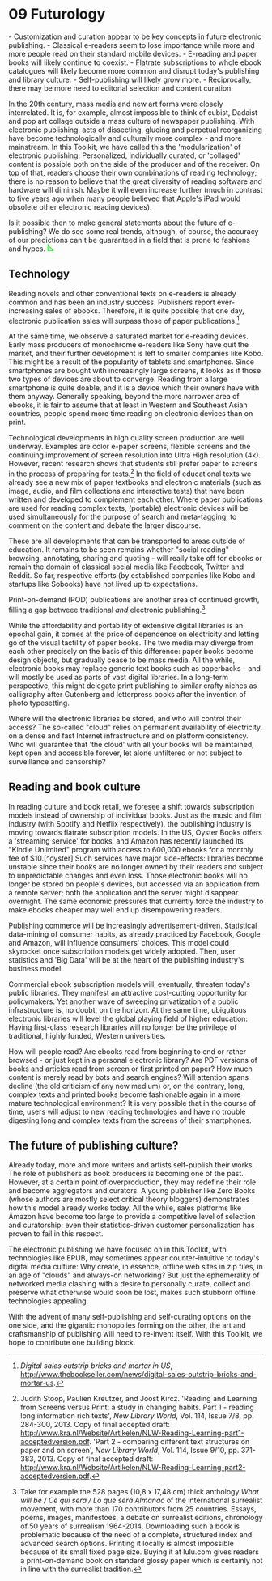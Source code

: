 # 09 Futurology 


<div class="summary">
- Customization and curation appear to be key concepts in future electronic publishing.
- Classical e-readers seem to lose importance while more and more people read on their standard mobile devices.
- E-reading and paper books will likely continue to coexist.
- Flatrate subscriptions to whole ebook catalogues will likely become more common and disrupt today's publishing and library culture.
- Self-publishing will likely grow more.
- Reciprocally, there may be more need to editorial selection and content curation.
</div>

In the 20th century, mass media and new art forms were closely interrelated. It is, for example, almost impossible to think of cubist, Dadaist and pop art collage outside a mass culture of newspaper publishing. With electronic publishing, acts of dissecting, glueing and perpetual reorganizing have become technologically and culturally more complex - and more mainstream. In this Toolkit, we have called this the 'modularization' of electronic publishing. Personalized, individually curated, or 'collaged' content is possible both on the side of the producer and of the receiver. On top of that, readers choose their own combinations of reading technology; there is no reason to believe that the great diversity of reading software and hardware will diminish. Maybe it will even increase further (much in contrast to five years ago when many people believed that Apple's iPad would obsolete other electronic reading devices). 

Is it possible then to make general statements about the future of e-publishing? We do see some real trends, although, of course, the accuracy of our predictions can't be guaranteed in a field that is prone to fashions and hypes. [![Bloglink](images/dpt_blog_verwijzing.png)](http://digitalpublishingtoolkit.org/?p=921 "Link to blog post: Book review. The end of ebooks. 20 visionaries on the future of digital reading. ") 


## Technology 
Reading novels and other conventional texts on e-readers is already common and has been an industry success. Publishers report ever-increasing sales of ebooks. Therefore, it is quite possible that one day, electronic publication sales will surpass those of paper publications.[^books] 

At the same time, we observe a saturated market for e-reading devices. Early mass producers of monochrome e-readers like Sony have quit the market, and their further development is left to smaller companies like Kobo. This might be a result of the popularity of tablets and smartphones. Since smartphones are bought with increasingly large screens, it looks as if those two types of devices are about to converge. Reading from a large smartphone is quite doable, and it is a device which their owners have with them anyway.   Generally speaking, beyond the more narrower area of ebooks, it is fair to assume that at least in Western and Southeast Asian countries, people spend more time reading on electronic devices than on print.

Technological developments in high quality screen production are well underway. Examples are color e-paper screens, flexible screens and the continuing improvement of screen resolution into Ultra High resolution (4k). However, recent research shows that students still prefer paper to screens in the process of preparing for tests.[^stoop] In the field of educational texts we already see a new mix of paper textbooks and electronic materials (such as image, audio, and film collections and interactive tests) that have been written and developed to complement each other. Where paper publications are used for reading complex texts, (portable) electronic devices will be used simultaneously for the purpose of search and meta-tagging, to comment on the content and debate the larger discourse. 

These are all developments that can be transported to areas outside of education. It remains to be seen remains whether "social reading" - browsing, annotating, sharing and quoting - will really take off for ebooks or remain the domain of classical social media like Facebook, Twitter and Reddit. So far, respective efforts (by established companies like Kobo and startups like Sobooks) have not lived up to expectations.

Print-on-demand (POD) publications are another area of continued growth, filling a gap betweee traditional *and* electronic publishing.[^vanc] 

While the affordability and portability of extensive digital libraries is an epochal gain, it comes at the price of dependence on electricity and letting go of the visual tactility of paper books. The two media may diverge from each other precisely on the basis of this difference: paper books become design objects, but gradually cease to be mass media. All the while, electronic books may replace generic text books such as paperbacks - and will mostly be used as parts of vast digital libraries. In a long-term perspective, this might delegate print publishing to similar crafty niches as calligraphy after Gutenberg and letterpress books after the invention of photo typesetting.

Where will the electronic libraries be stored, and who will control their access? The so-called "cloud" relies on permanent availability of electricity, on a dense and fast Internet infrastructure and on platform consistency. Who will guarantee that 'the cloud' with all your books will be maintained, kept open and accessible forever, let alone unfiltered or not subject to surveillance and censorship? 

## Reading and book culture 
In reading culture and book retail, we foresee a shift towards subscription models instead of ownership of individual books. Just as the music and film industry (with Spotify and Netflix respectively), the publishing industry is moving towards flatrate subscription models. In the US, Oyster Books offers a 'streaming service' for books, and Amazon has recently launched its "Kindle Unlimited" program with access to 600,000 ebooks for a monthly fee of $10.[^oyster] Such services have major side-effects: libraries become unstable since their books are no longer owned by their readers and subject to unpredictable changes and even loss. Those electronic books will no longer be stored on people's devices, but accessed via an application from a remote server; both the application and the server might disappear overnight. The same economic pressures that currently force the industry to make ebooks cheaper may well  end up disempowering readers. 

Publishing commerce will be increasingly advertisement-driven. Statistical data-mining of consumer habits, as already practiced by Facebook, Google and Amazon, will influence consumers' choices. This model could skyrocket once subscription models get widely adopted. Then, user statistics and 'Big Data' will be at the heart of the publishing industry's business model. 

Commercial ebook subscription models will, eventually, threaten today's public libraries. They manifest an attractive cost-cutting opportunity for policymakers. Yet another wave of sweeping privatization of a public infrastructure is, no doubt, on the horizon. At the same time, ubiquitous electronic libraries will level the global playing field of higher education: Having first-class research libraries will no longer be the privilege of traditional, highly funded, Western universities. 

How will people read? Are ebooks read from beginning to end or rather browsed - or just kept in a personal electronic library? Are PDF versions of books and articles read from screen or first printed on paper? How much content is merely read by bots and search engines? Will attention spans decline (the old criticism of any new medium) or, on the contrary, long, complex texts and printed books become fashionable again in a more mature technological environment? It is very possible that in the course of time, users will adjust to new reading technologies and have no trouble digesting long and complex texts from the screens of their smartphones. 

## The future of publishing culture? 
Already today, more and more writers and artists self-publish their works. The role of publishers as book producers is becoming one of the past. However, at a certain point of overproduction, they may redefine their role and become aggregators and curators. A young publisher like Zero Books (whose authors are mostly select critical theory bloggers) demonstrates how this model already works today. All the while, sales platforms like Amazon have become too large to provide a competitive level of selection and curatorship; even their statistics-driven customer personalization has proven to fail in this respect. 

The electronic publishing we have focused on in this Toolkit, with technologies like EPUB, may sometimes appear counter-intuitive to today's digital media culture: Why create, in essence, offline web sites in zip files, in an age of "clouds" and always-on networking? But just the ephemerality of networked media clashing with a desire to personally curate, collect and preserve what otherwise would soon be lost, makes such stubborn offline technologies appealing.

With the advent of many self-publishing and self-curating options on the one side, and the gigantic monopolies forming on the other, the art and craftsmanship of publishing will need to re-invent itself. With this Toolkit, we hope to contribute one building block.


[^books]: *Digital sales outstrip bricks and mortar in US*, http://www.thebookseller.com/news/digital-sales-outstrip-bricks-and-mortar-us. 
[^vanc]: Take for example the 528 pages (10,8 x 17,48 cm) thick anthology *What will be / Ce qui sera / Lo que será Almanac* of the international surrealist movement, with more than 170 contributors from 25 countries. Essays, poems, images, manifestoes, a debate on surrealist editions, chronology of 50 years of surrealism 1964-2014. Downloading such a book is problematic because of the need of a complete, structured index and advanced search options. Printing it locally is almost impossible because of its small fixed page size. Buying it at lulu.com gives readers a print-on-demand book on standard glossy paper which is certainly not in line with the surrealist tradition. 
[^stoop]: Judith Stoop, Paulien Kreutzer, and Joost Kircz. 'Reading and Learning from Screens versus Print: a study in changing habits. Part 1 - reading long information rich texts', *New Library World*, Vol. 114, Issue 7/8, pp. 284-300, 2013. Copy of final accepted draft: http://www.kra.nl/Website/Artikelen/NLW-Reading-Learning-part1-acceptedversion.pdf. 'Part 2 - comparing different text structures on paper and on screen', *New Library World*, Vol. 114, Issue 9/10, pp. 371-383, 2013. Copy of final accepted draft: http://www.kra.nl/Website/Artikelen/NLW-Reading-Learning-part2-acceptedversion.pdf. 
